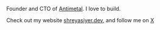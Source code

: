 Founder and CTO of [Antimetal](https://antimetal.com/). I love to build.

Check out my website [shreyasiyer.dev](https://shreyasiyer.dev), and follow me on [X](https://x.com/shreyasaiyer)
